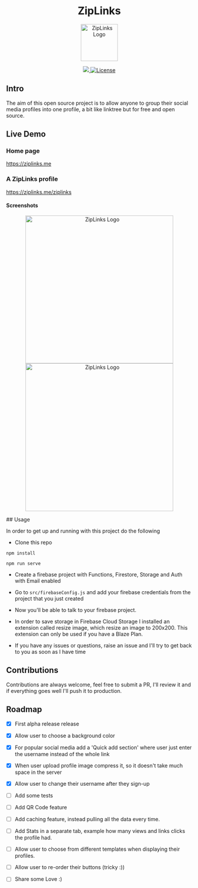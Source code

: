 <center><h1> ZipLinks</h1></center>
<p align="center">
  <a href="https://ziplinks.me" target="_blank">
    <img alt="ZipLinks Logo" width="100" src="https://firebasestorage.googleapis.com/v0/b/ziplinks-c8231.appspot.com/o/ziplinks_logo_200x200.png?alt=media&token=7e416156-fb56-4d39-ae62-2b4a37fd44af">
  </a>
</p>

<p align="center">
  <a href="">
    <img src="https://img.shields.io/badge/PRs-welcome-brightgreen.svg?style=flat-square">
  </a>


  
  <a href="https://github.com/vuetifyjs/vuetify/blob/master/LICENSE.md">
    <img src="https://img.shields.io/npm/l/vuetify.svg" alt="License">
  </a>
 
  <br>
</p>


## Intro 

The aim of this open source project is to allow anyone to group their social media profiles into one profile, a bit like linktree but for free and open source.


## Live Demo

### Home page

https://ziplinks.me


### A ZipLinks profile

https://ziplinks.me/ziplinks

#### Screenshots 

<p align="center">
  <a href="https://ziplinks.me" target="_blank">
    <img alt="ZipLinks Logo" width="400" src="https://firebasestorage.googleapis.com/v0/b/glanceprofile.appspot.com/o/ziplinks_sample2.png?alt=media&token=25eda8f5-6006-4d33-8bed-36d3abdb7d64">
        <img alt="ZipLinks Logo" width="400" src="https://firebasestorage.googleapis.com/v0/b/glanceprofile.appspot.com/o/ziplinks_sample.png?alt=media&token=652de470-690f-456b-96c5-3295892cdf85">
  </a>
</p>
## Usage

In order to get up and running with this project do the following

- Clone this repo

```
npm install
``` 
```
npm run serve
```
- Create a firebase project with Functions, Firestore, Storage and Auth with Email enabled

- Go to ```src/firebaseConfig.js``` and add your firebase credentials from the project that you just created

- Now you'll be able to talk to your firebase project.

- In order to save storage in Firebase Cloud Storage I installed an extension called resize image, which resize an image to 200x200. This extension can only be used if you have a Blaze Plan.

- If you have any issues or questions, raise an issue and I'll try to get back to you as soon as I have time



## Contributions

Contributions are always welcome, feel free to submit a PR, I'll review it and if everything goes well I'll push it to production.

## Roadmap
- [x] First alpha release release
- [x] Allow user to choose a background color
- [x] For popular social media add a 'Quick add section' where user just enter the username instead of the whole link
- [x] When user upload profile image compress it, so it doesn't take much space in the server
- [x] Allow user to change their username after they sign-up
- [ ] Add some tests
- [ ] Add QR Code feature
- [ ] Add caching feature, instead pulling all the data every time.
- [ ] Add Stats in a separate tab, example how many views and links clicks the profile had.
- [ ] Allow user to choose from different templates when displaying their profiles. 
- [ ] Allow user to re-order their buttons (tricky :))
- [ ] Share some Love :) 



